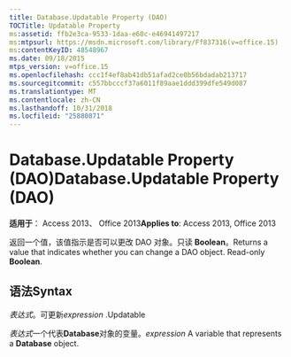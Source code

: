 ```yaml
---
title: Database.Updatable Property (DAO)
TOCTitle: Updatable Property
ms:assetid: ffb2e3ca-9533-1daa-e60c-e46941497217
ms:mtpsurl: https://msdn.microsoft.com/library/Ff837316(v=office.15)
ms:contentKeyID: 48548967
ms.date: 09/18/2015
mtps_version: v=office.15
ms.openlocfilehash: ccc1f4ef8ab41db51afad2ce0b56bdadab213717
ms.sourcegitcommit: c557bbcccf37a6011f89aae1ddd399dfe549d087
ms.translationtype: MT
ms.contentlocale: zh-CN
ms.lasthandoff: 10/31/2018
ms.locfileid: "25880871"
---
```

# <a name="databaseupdatable-property-dao"></a><span data-ttu-id="01f48-102">Database.Updatable Property (DAO)</span><span class="sxs-lookup"><span data-stu-id="01f48-102">Database.Updatable Property (DAO)</span></span>


<span data-ttu-id="01f48-103">**适用于**： Access 2013、 Office 2013</span><span class="sxs-lookup"><span data-stu-id="01f48-103">**Applies to**: Access 2013, Office 2013</span></span>

<span data-ttu-id="01f48-p101">返回一个值，该值指示是否可以更改 DAO 对象。只读 **Boolean**。</span><span class="sxs-lookup"><span data-stu-id="01f48-p101">Returns a value that indicates whether you can change a DAO object. Read-only **Boolean**.</span></span>

## <a name="syntax"></a><span data-ttu-id="01f48-106">语法</span><span class="sxs-lookup"><span data-stu-id="01f48-106">Syntax</span></span>

<span data-ttu-id="01f48-107">*表达式*。可更新</span><span class="sxs-lookup"><span data-stu-id="01f48-107">*expression* .Updatable</span></span>

<span data-ttu-id="01f48-108">*表达式*一个代表**Database**对象的变量。</span><span class="sxs-lookup"><span data-stu-id="01f48-108">*expression* A variable that represents a **Database** object.</span></span>

